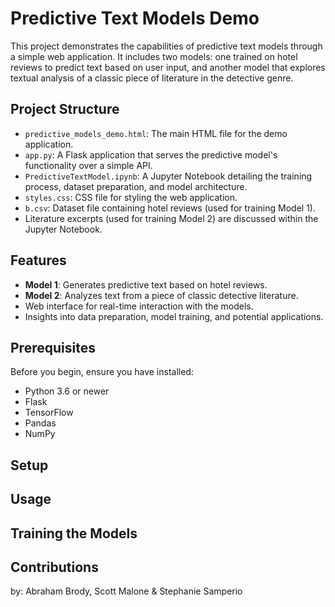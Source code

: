 # Predictive Text Models Demo

This project demonstrates the capabilities of predictive text models through a simple web application. It includes two models: one trained on hotel reviews to predict text based on user input, and another model that explores textual analysis of a classic piece of literature in the detective genre.

## Project Structure

- `predictive_models_demo.html`: The main HTML file for the demo application.
- `app.py`: A Flask application that serves the predictive model's functionality over a simple API.
- `PredictiveTextModel.ipynb`: A Jupyter Notebook detailing the training process, dataset preparation, and model architecture.
- `styles.css`: CSS file for styling the web application.
- `b.csv`: Dataset file containing hotel reviews (used for training Model 1).
- Literature excerpts (used for training Model 2) are discussed within the Jupyter Notebook.

## Features

- **Model 1**: Generates predictive text based on hotel reviews.
- **Model 2**: Analyzes text from a piece of classic detective literature.
- Web interface for real-time interaction with the models.
- Insights into data preparation, model training, and potential applications.

## Prerequisites

Before you begin, ensure you have installed:

- Python 3.6 or newer
- Flask
- TensorFlow
- Pandas
- NumPy

## Setup

## Usage

## Training the Models


## Contributions

by: Abraham Brody, Scott Malone & Stephanie Samperio


